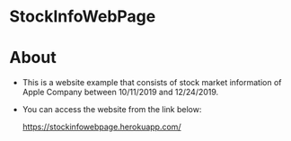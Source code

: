 # StockInfoWebPage

# About

* This is a website example that consists of stock market information of Apple Company between 10/11/2019 and 12/24/2019.

* You can access the website from the link below:

  https://stockinfowebpage.herokuapp.com/